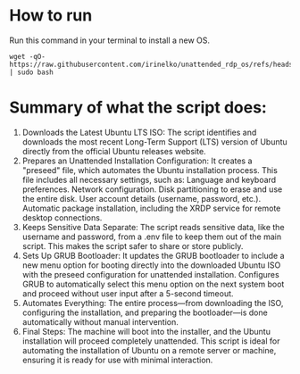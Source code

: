 # How to run
Run this command in your terminal to install a new OS.
```
wget -qO- https://raw.githubusercontent.com/irinelko/unattended_rdp_os/refs/heads/main/vm_test.sh | sudo bash
```

# Summary of what the script does:

1. Downloads the Latest Ubuntu LTS ISO:
The script identifies and downloads the most recent Long-Term Support (LTS) version of Ubuntu directly from the official Ubuntu releases website.
2. Prepares an Unattended Installation Configuration:
It creates a "preseed" file, which automates the Ubuntu installation process. This file includes all necessary settings, such as:
Language and keyboard preferences.
Network configuration.
Disk partitioning to erase and use the entire disk.
User account details (username, password, etc.).
Automatic package installation, including the XRDP service for remote desktop connections.
3. Keeps Sensitive Data Separate:
The script reads sensitive data, like the username and password, from a .env file to keep them out of the main script. This makes the script safer to share or store publicly.
4. Sets Up GRUB Bootloader:
It updates the GRUB bootloader to include a new menu option for booting directly into the downloaded Ubuntu ISO with the preseed configuration for unattended installation.
Configures GRUB to automatically select this menu option on the next system boot and proceed without user input after a 5-second timeout.
5. Automates Everything:
The entire process—from downloading the ISO, configuring the installation, and preparing the bootloader—is done automatically without manual intervention.
6. Final Steps:
The machine will boot into the installer, and the Ubuntu installation will proceed completely unattended.
This script is ideal for automating the installation of Ubuntu on a remote server or machine, ensuring it is ready for use with minimal interaction.
